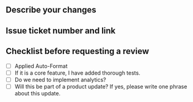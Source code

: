 ## Describe your changes

## Issue ticket number and link

## Checklist before requesting a review
- [ ] Applied Auto-Format
- [ ] If it is a core feature, I have added thorough tests.
- [ ] Do we need to implement analytics?
- [ ] Will this be part of a product update? If yes, please write one phrase about this update.
